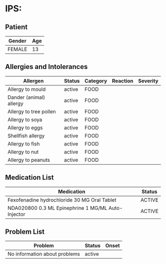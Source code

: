 # IPS:

## Patient

|Gender|Age|
|---|---|
|FEMALE|13|

## Allergies and Intolerances

|Allergen|Status|Category|Reaction|Severity|
|---|---|---|---|---|
|Allergy to mould|active|FOOD|||
|Dander (animal) allergy|active|FOOD|||
|Allergy to tree pollen|active|FOOD|||
|Allergy to soya|active|FOOD|||
|Allergy to eggs|active|FOOD|||
|Shellfish allergy|active|FOOD|||
|Allergy to fish|active|FOOD|||
|Allergy to nut|active|FOOD|||
|Allergy to peanuts|active|FOOD|||

## Medication List

|Medication|Status|
|---|---|
|Fexofenadine hydrochloride 30 MG Oral Tablet|ACTIVE|
|NDA020800 0.3 ML Epinephrine 1 MG/ML Auto-Injector|ACTIVE|

## Problem List

|Problem|Status|Onset|
|---|---|---|
|No information about problems|active||
